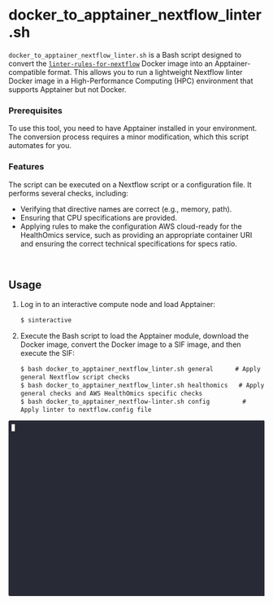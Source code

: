 # docker_to_apptainer_nextflow_linter.sh

`docker_to_apptainer_nextflow_linter.sh` is a Bash script designed to convert the [`linter-rules-for-nextflow`](https://hub.docker.com/r/jaamarks/linter-rules-for-nextflow) Docker image into an Apptainer-compatible format. This allows you to run a lightweight Nextflow linter Docker image in a High-Performance Computing (HPC) environment that supports Apptainer but not Docker.

### Prerequisites

To use this tool, you need to have Apptainer installed in your environment. The conversion process requires a minor modification, which this script automates for you.

### Features

The script can be executed on a Nextflow script or a configuration file. It performs several checks, including:

- Verifying that directive names are correct (e.g., memory, path).
- Ensuring that CPU specifications are provided.
- Applying rules to make the configuration AWS cloud-ready for the HealthOmics service, such as providing an appropriate container URI and ensuring the correct technical specifications for specs ratio.

<br>

## Usage

1. Log in to an interactive compute node and load Apptainer:

   ```bash
   $ sinteractive
   ```

2. Execute the Bash script to load the Apptainer module, download the Docker image, convert the Docker image to a SIF image, and then execute the SIF:
   ```
   $ bash docker_to_apptainer_nextflow_linter.sh general      # Apply general Nextflow script checks
   $ bash docker_to_apptainer_nextflow_linter.sh healthomics   # Apply general checks and AWS HealthOmics specific checks
   $ bash docker_to_apptainer_nextflow-linter.sh config         # Apply linter to nextflow.config file
   ```

<p align="center"><img src="demo_docker2apptainer.gif"/></p>
